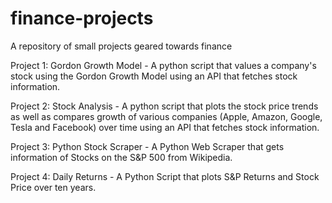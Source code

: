 # finance-projects
A repository of small projects geared towards finance


Project 1: Gordon Growth Model - A python script that values a company's stock using the Gordon Growth Model using an API that fetches stock information.

Project 2: Stock Analysis - A python script that plots the stock price trends as well as compares growth of various companies (Apple, Amazon, Google, Tesla and Facebook) over time using an API that fetches stock information. 

Project 3: Python Stock Scraper - A Python Web Scraper that gets information of Stocks on the S&P 500 from Wikipedia. 

Project 4: Daily Returns - A Python Script that plots S&P Returns and Stock Price over ten years. 

